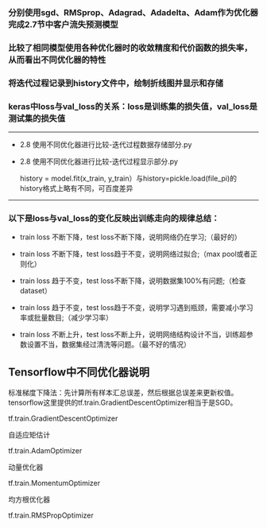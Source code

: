 ### 分别使用sgd、RMSprop、Adagrad、Adadelta、Adam作为优化器完成2.7节中客户流失预测模型

### 比较了相同模型使用各种优化器时的收敛精度和代价函数的损失率，从而看出不同优化器的特性

### 将迭代过程记录到history文件中，绘制折线图并显示和存储

### keras中loss与val_loss的关系：loss是训练集的损失值，val_loss是测试集的损失值
--------------------------------------------------------------------------------
- 2.8 使用不同优化器进行比较-迭代过程数据存储部分.py

- 2.8 使用不同优化器进行比较-迭代过程显示部分.py

  history = model.fit(x_train, y_train）与history=pickle.load(file_pi)的history格式上略有不同，可百度差异
 
--------------------------------------------------------------------------------
### 以下是loss与val_loss的变化反映出训练走向的规律总结：

- train loss 不断下降，test loss不断下降，说明网络仍在学习;（最好的）

- train loss 不断下降，test loss趋于不变，说明网络过拟合;（max pool或者正则化）

- train loss 趋于不变，test loss不断下降，说明数据集100%有问题;（检查dataset）

- train loss 趋于不变，test loss趋于不变，说明学习遇到瓶颈，需要减小学习率或批量数目;（减少学习率）

- train loss 不断上升，test loss不断上升，说明网络结构设计不当，训练超参数设置不当，数据集经过清洗等问题。（最不好的情况）

## Tensorflow中不同优化器说明

  标准梯度下降法：先计算所有样本汇总误差，然后根据总误差来更新权值。tensorflow这里提供的tf.train.GradientDescentOptimizer相当于是SGD。
  
  tf.train.GradientDescentOptimizer
  
  自适应矩估计
  
  tf.train.AdamOptimizer
  
  动量优化器
  
  tf.train.MomentumOptimizer
  
  均方根优化器
  
  tf.train.RMSPropOptimizer
  
  
  
  
  
  
  
  
  
  
  
  
  
  
  
  
  
  
  
  
